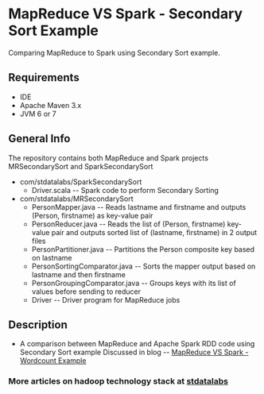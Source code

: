 # MapReduce VS Spark - Secondary Sort Example

Comparing MapReduce to Spark using Secondary Sort example.

## Requirements
- IDE 
- Apache Maven 3.x
- JVM 6 or 7

## General Info
The repository contains both MapReduce and Spark projects MRSecondarySort and SparkSecondarySort
* com/stdatalabs/SparkSecondarySort
     * Driver.scala --   Spark code to perform Secondary Sorting
* com/stdatalabs/MRSecondarySort
    * PersonMapper.java -- Reads lastname and firstname and outputs (Person, firstname) as key-value pair
    * PersonReducer.java -- Reads the list of (Person, firstname) key-value pair and outputs sorted list of (lastname, firstname) in 2 output files
    * PersonPartitioner.java -- Partitions the Person composite key based on lastname
    * PersonSortingComparator.java -- Sorts the mapper output based on lastname and then firstname
    * PersonGroupingComparator.java -- Groups keys with its list of values before sending to reducer
    * Driver -- Driver program for MapReduce jobs

## Description
* A comparison between MapReduce and Apache Spark RDD code using Secondary Sort example 
  Discussed in blog -- 
     [MapReduce VS Spark - Wordcount Example](http://stdatalabs.blogspot.in/2017/02/mapreduce-vs-spark-secondary-sort.html)

### More articles on hadoop technology stack at [stdatalabs](stdatalabs.blogspot.com)

